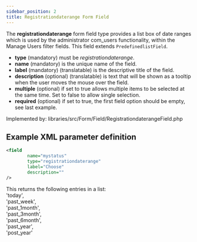 ```yaml
---
sidebar_position: 2
title: Registrationdaterange Form Field
---
```


The **registrationdaterange** form field type provides a list box of date ranges which is used by the administrator com_users functionality, within the Manage Users filter fields. This field extends `PredefinedlistField`.

- **type** (mandatory) must be *registrationdaterange*.
- **name** (mandatory) is the unique name of the field.
- **label** (mandatory) (translatable) is the descriptive title of the
    field.
- **description** (optional) (translatable) is text that will be shown
     as a tooltip when the user moves the mouse over the field.
- **multiple** (optional) if set to true allows multiple items to be selected at the same time. Set to false to allow single selection.
- **required** (optional) if set to true, the first field option should be empty, see last example.

Implemented by: libraries/src/Form/Field/RegistrationdaterangeField.php

## Example XML parameter definition

```xml
<field
        name="mystatus" 
        type="registrationdaterange"
        label="Choose" 
        description=""
/>
```

This returns the following entries in a list:  
'today',  
'past_week',  
'past_1month',   
'past_3month',  
'past_6month',  
'past_year',  
'post_year'